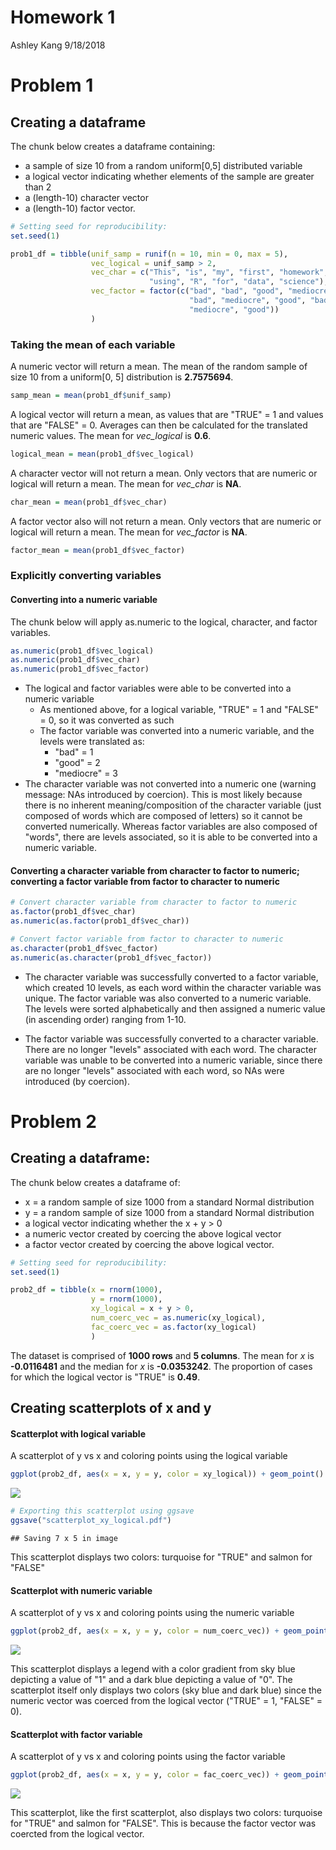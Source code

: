 Homework 1
================
Ashley Kang
9/18/2018

Problem 1
=========

Creating a dataframe
--------------------

The chunk below creates a dataframe containing:

-   a sample of size 10 from a random uniform\[0,5\] distributed variable
-   a logical vector indicating whether elements of the sample are greater than 2
-   a (length-10) character vector
-   a (length-10) factor vector.

``` r
# Setting seed for reproducibility:
set.seed(1)

prob1_df = tibble(unif_samp = runif(n = 10, min = 0, max = 5), 
                  vec_logical = unif_samp > 2, 
                  vec_char = c("This", "is", "my", "first", "homework", 
                               "using", "R", "for", "data", "science"), 
                  vec_factor = factor(c("bad", "bad", "good", "mediocre", 
                                        "bad", "mediocre", "good", "bad", 
                                        "mediocre", "good"))
                  )
```

### Taking the mean of each variable

A numeric vector will return a mean. The mean of the random sample of size 10 from a uniform\[0, 5\] distribution is **2.7575694**.

``` r
samp_mean = mean(prob1_df$unif_samp)
```

A logical vector will return a mean, as values that are "TRUE" = 1 and values that are "FALSE" = 0. Averages can then be calculated for the translated numeric values. The mean for *vec\_logical* is **0.6**.

``` r
logical_mean = mean(prob1_df$vec_logical)
```

A character vector will not return a mean. Only vectors that are numeric or logical will return a mean. The mean for *vec\_char* is **NA**.

``` r
char_mean = mean(prob1_df$vec_char)
```

A factor vector also will not return a mean. Only vectors that are numeric or logical will return a mean. The mean for *vec\_factor* is **NA**.

``` r
factor_mean = mean(prob1_df$vec_factor)
```

### Explicitly converting variables

#### Converting into a numeric variable

The chunk below will apply as.numeric to the logical, character, and factor variables.

``` r
as.numeric(prob1_df$vec_logical)
as.numeric(prob1_df$vec_char)
as.numeric(prob1_df$vec_factor)
```

-   The logical and factor variables were able to be converted into a numeric variable
    -   As mentioned above, for a logical variable, "TRUE" = 1 and "FALSE" = 0, so it was converted as such
    -   The factor variable was converted into a numeric variable, and the levels were translated as:
        -   "bad" = 1
        -   "good" = 2
        -   "mediocre" = 3
-   The character variable was not converted into a numeric one (warning message: NAs introduced by coercion). This is most likely because there is no inherent meaning/composition of the character variable (just composed of words which are composed of letters) so it cannot be converted numerically. Whereas factor variables are also composed of "words", there are levels associated, so it is able to be converted into a numeric variable.

#### Converting a character variable from character to factor to numeric; converting a factor variable from factor to character to numeric

``` r
# Convert character variable from character to factor to numeric
as.factor(prob1_df$vec_char)
as.numeric(as.factor(prob1_df$vec_char))

# Convert factor variable from factor to character to numeric
as.character(prob1_df$vec_factor)
as.numeric(as.character(prob1_df$vec_factor))
```

-   The character variable was successfully converted to a factor variable, which created 10 levels, as each word within the character variable was unique. The factor variable was also converted to a numeric variable. The levels were sorted alphabetically and then assigned a numeric value (in ascending order) ranging from 1-10.

-   The factor variable was successfully converted to a character variable. There are no longer "levels" associated with each word. The character variable was unable to be converted into a numeric variable, since there are no longer "levels" associated with each word, so NAs were introduced (by coercion).

Problem 2
=========

Creating a dataframe:
---------------------

The chunk below creates a dataframe of:

-   x = a random sample of size 1000 from a standard Normal distribution
-   y = a random sample of size 1000 from a standard Normal distribution
-   a logical vector indicating whether the x + y &gt; 0
-   a numeric vector created by coercing the above logical vector
-   a factor vector created by coercing the above logical vector.

``` r
# Setting seed for reproducibility:
set.seed(1)

prob2_df = tibble(x = rnorm(1000), 
                  y = rnorm(1000), 
                  xy_logical = x + y > 0, 
                  num_coerc_vec = as.numeric(xy_logical), 
                  fac_coerc_vec = as.factor(xy_logical)
                  )
```

The dataset is comprised of **1000 rows** and **5 columns**. The mean for *x* is **-0.0116481** and the median for *x* is **-0.0353242**. The proportion of cases for which the logical vector is "TRUE" is **0.49**.

Creating scatterplots of x and y
--------------------------------

#### Scatterplot with logical variable

A scatterplot of y vs x and coloring points using the logical variable

``` r
ggplot(prob2_df, aes(x = x, y = y, color = xy_logical)) + geom_point()
```

![](p8105_hw1_aik2136_files/figure-markdown_github/scatter_yx_color_log-1.png)

``` r
# Exporting this scatterplot using ggsave
ggsave("scatterplot_xy_logical.pdf")
```

    ## Saving 7 x 5 in image

This scatterplot displays two colors: turquoise for "TRUE" and salmon for "FALSE"

#### Scatterplot with numeric variable

A scatterplot of y vs x and coloring points using the numeric variable

``` r
ggplot(prob2_df, aes(x = x, y = y, color = num_coerc_vec)) + geom_point()
```

![](p8105_hw1_aik2136_files/figure-markdown_github/scatter_yx_color_num-1.png)

This scatterplot displays a legend with a color gradient from sky blue depicting a value of "1" and a dark blue depicting a value of "0". The scatterplot itself only displays two colors (sky blue and dark blue) since the numeric vector was coerced from the logical vector ("TRUE" = 1, "FALSE" = 0).

#### Scatterplot with factor variable

A scatterplot of y vs x and coloring points using the factor variable

``` r
ggplot(prob2_df, aes(x = x, y = y, color = fac_coerc_vec)) + geom_point()
```

![](p8105_hw1_aik2136_files/figure-markdown_github/scatter_yx_color_fac-1.png)

This scatterplot, like the first scatterplot, also displays two colors: turquoise for "TRUE" and salmon for "FALSE". This is because the factor vector was coercted from the logical vector.
